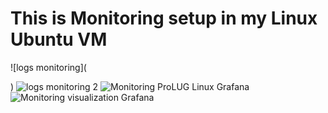 # This is Monitoring setup in my Linux Ubuntu VM
![logs monitoring](<blockquote class="imgur-embed-pub" lang="en" data-id="a/6wZVqVp" data-context="false" ><a href="//imgur.com/a/6wZVqVp"></a></blockquote><script async src="//s.imgur.com/min/embed.js" charset="utf-8"></script>)
![logs monitoring 2](https://github.com/ghaBBster/ghaBBster.github.io/assets/173651661/2465cd95-3025-4d39-aaf7-891644c43214)
![Monitoring ProLUG Linux Grafana](https://github.com/ghaBBster/ghaBBster.github.io/assets/173651661/216fd263-077e-426d-8acc-e67b2a22481b)
![Monitoring visualization Grafana](https://github.com/ghaBBster/ghaBBster.github.io/assets/173651661/a208df83-73ad-4656-92a8-ef2ef201fdc8)
